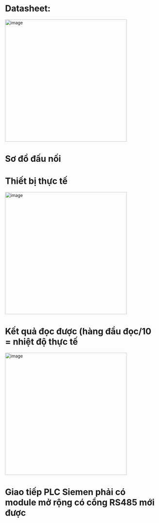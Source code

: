 # Datasheet:
<img width="400" height="400" alt="image" src="https://github.com/user-attachments/assets/648b969d-c7bc-4efb-a71e-ca38f3a2fc46" />

# Sơ đồ đấu nối

# Thiết bị thực tế
<img width="400" height="400" alt="image" src="https://github.com/user-attachments/assets/7f0fc2cd-e89c-4f59-b781-143978a5b273" />

# Kết quả đọc được (hàng đầu đọc/10 = nhiệt độ thực tế
<img width="400" height="400" alt="image" src="https://github.com/user-attachments/assets/ad495cfb-198f-4dad-8ebe-5f9fafea128d" />

# Giao tiếp PLC Siemen phải có module mở rộng có cổng RS485 mới được
